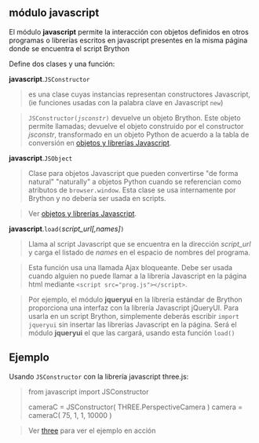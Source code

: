 módulo **javascript**
---------------------

El módulo **javascript** permite la interacción con objetos definidos en otros programas o librerías 
escritos en javascript presentes en la misma página donde se encuentra el script Brython

Define dos clases y una función:

**javascript**.`JSConstructor`
> es una clase cuyas instancias representan constructores Javascript, (ie funciones usadas con la 
 palabra clave en Javascript `new`)

> <code>JSConstructor(_jsconstr_)</code> devuelve un objeto Brython. Este objeto permite llamadas; 
> devuelve el objeto construido por el constructor *jsconstr*, transformado en un objeto Python 
> de acuerdo a la tabla de conversión en <a href="jsojects.html">objetos y librerías Javascript</a>.


**javascript**.`JSObject`
> Clase para objetos Javascript que pueden convertirse "de forma natural" "naturally" a objetos Python
> cuando se referencian como atributos de `browser.window`. Esta clase
> se usa internamente por Brython y no debería ser usada en scripts.

> Ver <a href="jsojects.html">objetos y librerías Javascript</a>.

**javascript**.`load(`_script\_url[,names]_`)`
> Llama al script Javascript que se encuentra en la dirección _script\_url_ y carga el listado de
> _names_ en el espacio de nombres del programa.

> Esta función usa una llamada Ajax bloqueante. Debe ser usada cuando alguien no puede llamar 
> a la librería Javascript en la página html mediante 
> `<script src="prog.js"></script>`. 

> Por ejemplo, el módulo **jqueryui** en la librería estándar de Brython
> proporciona una interfaz con la librería Javascript jQueryUI. Para usarla en un script
> Brython, simplemente deberás escribir `import jqueryui` sin insertar las librerías
> Javascript en la página. Será el módulo **jqueryui** el que
> las cargará, usando esta función `load()`

Ejemplo
-------

Usando `JSConstructor` con la librería javascript three.js:

>    from javascript import JSConstructor
>    
>    cameraC = JSConstructor( THREE.PerspectiveCamera )
>    camera = cameraC( 75, 1, 1, 10000 )

> Ver [three](../../gallery/three.html) para ver el ejemplo en acción
